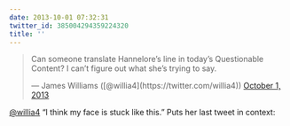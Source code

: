 ```yaml
---
date: 2013-10-01 07:32:31
twitter_id: 385004294359224320
title: ''
---
```


<blockquote class="twitter-tweet"><p lang="en" dir="ltr">Can someone translate Hannelore’s line in today’s Questionable Content? I can’t figure out what she’s trying to say.</p>&mdash; James Williams ([@willia4](https://twitter.com/willia4)) <a href="https://twitter.com/willia4/status/384995640776089600?ref_src=twsrc%5Etfw">October 1, 2013</a></blockquote>
<script async src="https://platform.twitter.com/widgets.js" charset="utf-8"></script>

[@willia4](https://twitter.com/willia4) “I think my face is stuck like this.” Puts her last tweet in context: 
